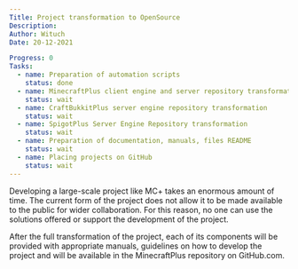 ```yaml
---
Title: Project transformation to OpenSource
Description:
Author: Wituch
Date: 20-12-2021

Progress: 0
Tasks:
  - name: Preparation of automation scripts
    status: done
  - name: MinecraftPlus client engine and server repository transformation
    status: wait
  - name: CraftBukkitPlus server engine repository transformation
    status: wait
  - name: SpigotPlus Server Engine Repository transformation
    status: wait
  - name: Preparation of documentation, manuals, files README
    status: wait
  - name: Placing projects on GitHub
    status: wait
---
```


Developing a large-scale project like MC+ takes an enormous amount of time. The current form of the project does not allow it to be made available to the public for wider collaboration. For this reason, no one can use the solutions offered or support the development of the project.

After the full transformation of the project, each of its components will be provided with appropriate manuals, guidelines on how to develop the project and will be available in the MinecraftPlus repository on GitHub.com.
